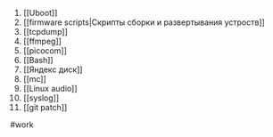 1. [[Uboot]]
2. [[firmware scripts|Скрипты сборки и развертывания устроств]]
3. [[tcpdump]]
4. [[ffmpeg]]
5. [[picocom]]
6. [[Bash]]
7. [[Яндекс диск]] 
8. [[mc]]
9. [[Linux audio]]
10. [[syslog]]
11. [[git patch]]



#work

